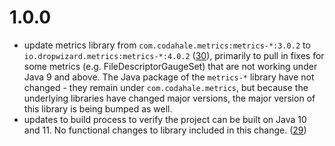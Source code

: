 # 1.0.0

- update metrics library from `com.codahale.metrics:metrics-*:3.0.2` to
  `io.dropwizard.metrics:metrics-*:4.0.2` ([30][]), primarily to pull in fixes
  for some metrics (e.g. FileDescriptorGaugeSet) that are not working under
  Java 9 and above. The Java package of the `metrics-*` library have not
  changed - they remain under `com.codahale.metrics`, but because the
  underlying libraries have changed major versions, the major version of this
  library is being bumped as well.
- updates to build process to verify the project can be built on Java 10 and
  11. No functional changes to library included in this change. ([29][])

[30]: https://github.com/spotify/semantic-metrics/pull/30
[29]: https://github.com/spotify/semantic-metrics/pull/29
